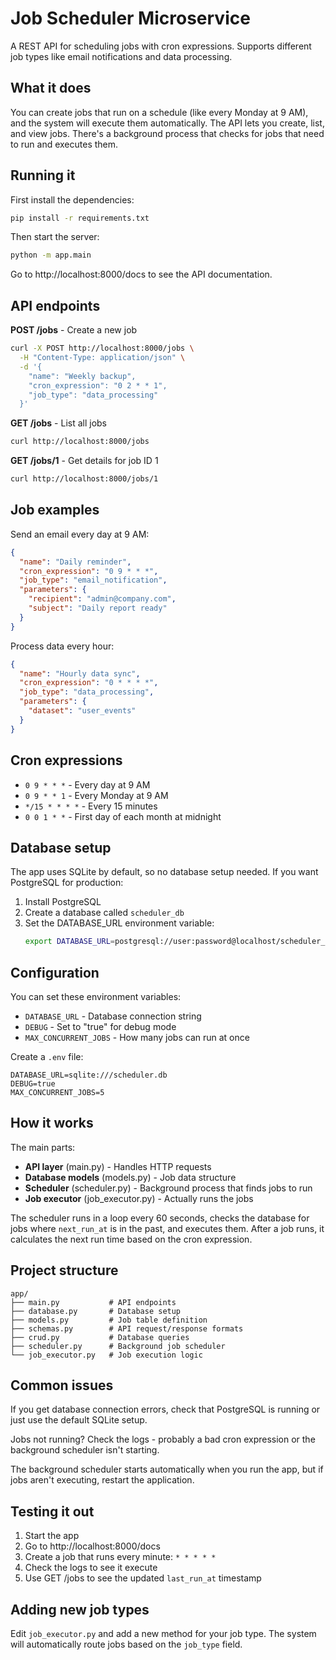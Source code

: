 # Job Scheduler Microservice

A REST API for scheduling jobs with cron expressions. Supports different job types like email notifications and data processing.

## What it does

You can create jobs that run on a schedule (like every Monday at 9 AM), and the system will execute them automatically. The API lets you create, list, and view jobs. There's a background process that checks for jobs that need to run and executes them.

## Running it

First install the dependencies:

```bash
pip install -r requirements.txt
```

Then start the server:

```bash
python -m app.main
```

Go to http://localhost:8000/docs to see the API documentation.

## API endpoints

**POST /jobs** - Create a new job
```bash
curl -X POST http://localhost:8000/jobs \
  -H "Content-Type: application/json" \
  -d '{
    "name": "Weekly backup",
    "cron_expression": "0 2 * * 1", 
    "job_type": "data_processing"
  }'
```

**GET /jobs** - List all jobs
```bash
curl http://localhost:8000/jobs
```

**GET /jobs/1** - Get details for job ID 1
```bash
curl http://localhost:8000/jobs/1
```

## Job examples

Send an email every day at 9 AM:
```json
{
  "name": "Daily reminder",
  "cron_expression": "0 9 * * *",
  "job_type": "email_notification",
  "parameters": {
    "recipient": "admin@company.com",
    "subject": "Daily report ready"
  }
}
```

Process data every hour:
```json
{
  "name": "Hourly data sync", 
  "cron_expression": "0 * * * *",
  "job_type": "data_processing",
  "parameters": {
    "dataset": "user_events"
  }
}
```

## Cron expressions

- `0 9 * * *` - Every day at 9 AM
- `0 9 * * 1` - Every Monday at 9 AM
- `*/15 * * * *` - Every 15 minutes
- `0 0 1 * *` - First day of each month at midnight

## Database setup

The app uses SQLite by default, so no database setup needed. If you want PostgreSQL for production:

1. Install PostgreSQL
2. Create a database called `scheduler_db`
3. Set the DATABASE_URL environment variable:
   ```bash
   export DATABASE_URL=postgresql://user:password@localhost/scheduler_db
   ```

## Configuration

You can set these environment variables:

- `DATABASE_URL` - Database connection string
- `DEBUG` - Set to "true" for debug mode
- `MAX_CONCURRENT_JOBS` - How many jobs can run at once

Create a `.env` file:
```
DATABASE_URL=sqlite:///scheduler.db
DEBUG=true
MAX_CONCURRENT_JOBS=5
```

## How it works

The main parts:

- **API layer** (main.py) - Handles HTTP requests
- **Database models** (models.py) - Job data structure  
- **Scheduler** (scheduler.py) - Background process that finds jobs to run
- **Job executor** (job_executor.py) - Actually runs the jobs

The scheduler runs in a loop every 60 seconds, checks the database for jobs where `next_run_at` is in the past, and executes them. After a job runs, it calculates the next run time based on the cron expression.

## Project structure

```
app/
├── main.py           # API endpoints
├── database.py       # Database setup
├── models.py         # Job table definition
├── schemas.py        # API request/response formats
├── crud.py           # Database queries
├── scheduler.py      # Background job scheduler
└── job_executor.py   # Job execution logic
```

## Common issues

If you get database connection errors, check that PostgreSQL is running or just use the default SQLite setup.

Jobs not running? Check the logs - probably a bad cron expression or the background scheduler isn't starting.

The background scheduler starts automatically when you run the app, but if jobs aren't executing, restart the application.

## Testing it out

1. Start the app
2. Go to http://localhost:8000/docs
3. Create a job that runs every minute: `* * * * *`
4. Check the logs to see it execute
5. Use GET /jobs to see the updated `last_run_at` timestamp

## Adding new job types

Edit `job_executor.py` and add a new method for your job type. The system will automatically route jobs based on the `job_type` field.
